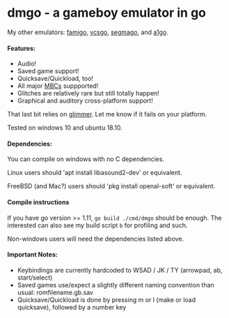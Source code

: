 # dmgo - a gameboy emulator in go

My other emulators:
[famigo](https://github.com/theinternetftw/famigo),
[vcsgo](https://github.com/theinternetftw/vcsgo),
[segmago](https://github.com/theinternetftw/segmago), and
[a1go](https://github.com/theinternetftw/a1go).

#### Features:
 * Audio!
 * Saved game support!
 * Quicksave/Quickload, too!
 * All major [MBCs](http://gbdev.gg8.se/wiki/articles/Memory_Bank_Controllers) suppported!
 * Glitches are relatively rare but still totally happen!
 * Graphical and auditory cross-platform support!

That last bit relies on [glimmer](https://github.com/theinternetftw/glimmer). Let me know if it fails on your platform.

Tested on windows 10 and ubuntu 18.10.

#### Dependencies:

You can compile on windows with no C dependencies.

Linux users should 'apt install libasound2-dev' or equivalent.

FreeBSD (and Mac?) users should 'pkg install openal-soft' or equivalent.

#### Compile instructions

If you have go version >= 1.11, `go build ./cmd/dmgo` should be enough. The interested can also see my build script `b` for profiling and such.

Non-windows users will need the dependencies listed above.

#### Important Notes:

 * Keybindings are currently hardcoded to WSAD / JK / TY (arrowpad, ab, start/select)
 * Saved games use/expect a slightly different naming convention than usual: romfilename.gb.sav
 * Quicksave/Quickload is done by pressing m or l (make or load quicksave), followed by a number key
